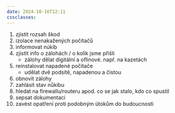 ```yaml
---
date: 2024-10-16T12:11
cssclasses:
---
```


1) zjistit rozsah škod
2) izolace nenakažených počítačů
3) informovat núkib
4) zjistit info o zálohách / o kolik jsme přišli
	- zálohy dělat digitální a oflinové. např. na kazetách
5) reinstalovat napadené počítače
	- udělat dvě podsítě, napadenou a čistou
6) obnovit zálohy
7) zahlásit stav nůkibu
8) hledat na firewallu/routeru apod. co se jak stalo, kdo co spustil
9) sepsat dokumentaci
10) zavést opatření proti podobným útokům do budoucnosti